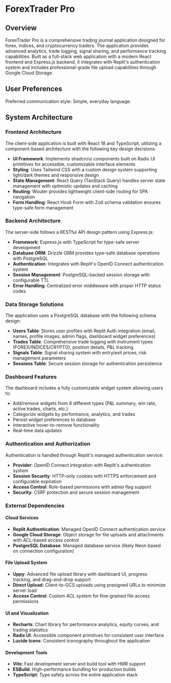 # ForexTrader Pro

## Overview

ForexTrader Pro is a comprehensive trading journal application designed for forex, indices, and cryptocurrency traders. The application provides advanced analytics, trade logging, signal sharing, and performance tracking capabilities. Built as a full-stack web application with a modern React frontend and Express.js backend, it integrates with Replit's authentication system and includes professional-grade file upload capabilities through Google Cloud Storage.

## User Preferences

Preferred communication style: Simple, everyday language.

## System Architecture

### Frontend Architecture
The client-side application is built with React 18 and TypeScript, utilizing a component-based architecture with the following key design decisions:

- **UI Framework**: Implements shadcn/ui components built on Radix UI primitives for accessible, customizable interface elements
- **Styling**: Uses Tailwind CSS with a custom design system supporting light/dark themes and responsive design
- **State Management**: React Query (TanStack Query) handles server state management with optimistic updates and caching
- **Routing**: Wouter provides lightweight client-side routing for SPA navigation
- **Form Handling**: React Hook Form with Zod schema validation ensures type-safe form management

### Backend Architecture
The server-side follows a RESTful API design pattern using Express.js:

- **Framework**: Express.js with TypeScript for type-safe server development
- **Database ORM**: Drizzle ORM provides type-safe database operations with PostgreSQL
- **Authentication**: Integrates with Replit's OpenID Connect authentication system
- **Session Management**: PostgreSQL-backed session storage with configurable TTL
- **Error Handling**: Centralized error middleware with proper HTTP status codes

### Data Storage Solutions
The application uses a PostgreSQL database with the following schema design:

- **Users Table**: Stores user profiles with Replit Auth integration (email, names, profile images, admin flags, dashboard widget preferences)
- **Trades Table**: Comprehensive trade logging with instrument types (FOREX/INDICES/CRYPTO), position details, P&L tracking
- **Signals Table**: Signal sharing system with entry/exit prices, risk management parameters
- **Sessions Table**: Secure session storage for authentication persistence

### Dashboard Features
The dashboard includes a fully customizable widget system allowing users to:
- Add/remove widgets from 8 different types (P&L summary, win rate, active trades, charts, etc.)
- Categorize widgets by performance, analytics, and trades
- Persist widget preferences to database
- Interactive hover-to-remove functionality
- Real-time data updates

### Authentication and Authorization
Authentication is handled through Replit's managed authentication service:

- **Provider**: OpenID Connect integration with Replit's authentication system
- **Session Security**: HTTP-only cookies with HTTPS enforcement and configurable expiration
- **Access Control**: Role-based permissions with admin flag support
- **Security**: CSRF protection and secure session management

### External Dependencies

#### Cloud Services
- **Replit Authentication**: Managed OpenID Connect authentication service
- **Google Cloud Storage**: Object storage for file uploads and attachments with ACL-based access control
- **PostgreSQL Database**: Managed database service (likely Neon based on connection configuration)

#### File Upload System
- **Uppy**: Advanced file upload library with dashboard UI, progress tracking, and drag-and-drop support
- **Direct Upload**: Client-to-GCS uploads using presigned URLs to minimize server load
- **Access Control**: Custom ACL system for fine-grained file access permissions

#### UI and Visualization
- **Recharts**: Chart library for performance analytics, equity curves, and trading statistics
- **Radix UI**: Accessible component primitives for consistent user interface
- **Lucide Icons**: Consistent iconography throughout the application

#### Development Tools
- **Vite**: Fast development server and build tool with HMR support
- **ESBuild**: High-performance bundling for production builds
- **TypeScript**: Type safety across the entire application stack